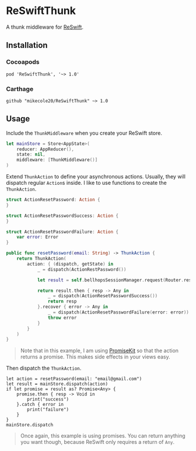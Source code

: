 # ReSwiftThunk
A thunk middleware for [ReSwift](https://github.com/ReSwift/ReSwift).

## Installation

### Cocoapods

```
pod 'ReSwiftThunk', '~> 1.0'
```

### Carthage

```
github "mikecole20/ReSwiftThunk" ~> 1.0
```

## Usage
Include the `ThunkMiddleware` when you create your ReSwift store.

```swift
let mainStore = Store<AppState>(
    reducer: AppReducer(),
    state: nil,
    middleware: [ThunkMiddleware()]
)
```

Extend `ThunkAction` to define your asynchronous actions. Usually, they will dispatch regular `Action`s inside. I like to use functions to create the `ThunkAction`.

```swift
struct ActionResetPassword: Action {
}

struct ActionResetPasswordSuccess: Action {
}

struct ActionResetPasswordFailure: Action {
    var error: Error
}

public func resetPassword(email: String) -> ThunkAction {
    return ThunkAction(
        action: { (dispatch, getState) in
            _ = dispatch(ActionRestPassword())

            let result = self.bellhopsSessionManager.request(Router.resetPassword(email: email)).validate().responseJSON()

            return result.then { resp -> Any in
                _ = dispatch(ActionResetPasswordSuccess())
                return resp
            }.recover { error -> Any in
                _ = dispatch(ActionResetPasswordFailure(error: error))
                throw error
            }
        }
    )
}
```

> Note that in this example, I am using [PromiseKit](https://github.com/mxcl/PromiseKit) so that the action returns a promise. This makes side effects in your views easy.

Then dispatch the `ThunkAction`.

```
let action = resetPassword(email: "email@gmail.com")
let result = mainStore.dispatch(action)
if let promise = result as? Promise<Any> {
    promise.then { resp -> Void in
        print("success")
    }.catch { error in
        print("failure")
    }
}
mainStore.dispatch
```

> Once again, this example is using promises. You can return anything you want though, because ReSwift only requires a return of `Any`.
